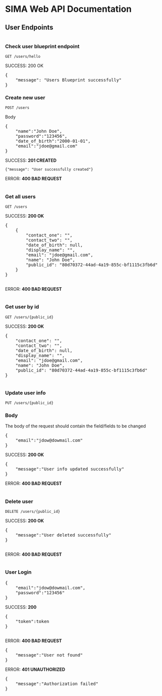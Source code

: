 # SIMA Web API Documentation

## User Endpoints
#

### Check user blueprint endpoint
`GET /users/hello`

SUCCESS: 200 OK
<pre>
{
    "message": "Users Blueprint successfully"
}
</pre>
### Create new user
`POST /users`

Body
<pre>
{
    "name":"John Doe",
    "password":"123456",
    "date_of_birth":"2000-01-01",
    "email":"jdoe@gmail.com"
}
</pre>
SUCCESS: **201 CREATED**

`{"message": "User successfully created"}`

ERROR: **400 BAD REQUEST**

#

### Get all users
`GET /users`

SUCCESS: **200 OK**

<pre>
{
    {
        "contact_one": "",
        "contact_two": "",
        "date_of_birth": null,
        "display_name": "",
        "email": "jdoe@gmail.com",
        "name": "John Doe",
        "public_id": "80d70372-44ad-4a19-855c-bf1115c3fb6d"
    }
}

</pre>
ERROR: **400 BAD REQUEST**

#

### Get user by id
`GET /users/{public_id}`

SUCCESS: **200 OK**

<pre>
{
    "contact_one": "",
    "contact_two": "",
    "date_of_birth": null,
    "display_name": "",
    "email": "jdoe@gmail.com",
    "name": "John Doe",
    "public_id": "80d70372-44ad-4a19-855c-bf1115c3fb6d"
}
</pre>
#

### Update user info
`PUT /users/{public_id}`



### Body
The body of the request should contain the field/fields to be changed
<pre>
{
    "email":"jdow@dowmail.com"
}
</pre>

SUCCESS: **200 OK**

<pre>
{
    "message":"User info updated successfully"
}
</pre>

ERROR: **400 BAD REQUEST**
#

### Delete user
`DELETE /users/{public_id}`

SUCCESS: **200 OK**
<pre>
{
    "message":"User deleted successfully"
}

</pre>
ERROR: **400 BAD REQUEST**
#

### User Login
<pre>
{
    "email":"jdow@dowmail.com",
    "password":"123456"
}
</pre>
SUCCESS: **200**

<pre>
{
    "token":token
}

</pre>
ERROR: **400 BAD REQUEST**

<pre>
{
    "message":"User not found"
}
</pre>

ERROR: **401 UNAUTHORIZED**
<pre>
{
    "message":"Authorization failed"
}
</pre>